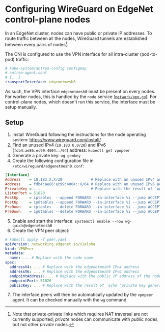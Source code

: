 # Configuring WireGuard on EdgeNet control-plane nodes

In an EdgeNet cluster, nodes can have public or private IP addresses.
To route traffic between all the nodes, WireGuard tunnels are established between every pairs of nodes[^1].

The CNI is configured to use the VPN interface for all intra-cluster (pod-to-pod) traffic:
```yaml
# kube-system/antrea-config configmap
# antrea-agent.conf
# [...]
transportInterface: edgenetmesh0
```

As such, the VPN interface `edgenetmesh0` must be present on every nodes.
For worker nodes, this is handled by the `node` service ([`network/vpn.go`](https://github.com/EdgeNet-project/node/blob/main/pkg/network/vpn.go)).
For control-plane nodes, which doesn't run this service, the interface must be setup manually.

## Setup

1. Install WireGuard following the instructions for the node operating system: https://www.wireguard.com/install/
2. Find an unused IPv4 (`10.183.0.0/20`) and IPv6 (`fdb4:ae86:ec99:4004::/64`) address: `kubectl get vpnpeer`
3. Generate a private key: `wg genkey`
4. Create the following configuration file in `/etc/wireguard/edgenetmesh0.conf`:

```ini
[Interface]
Address    = 10.183.X.X/20             # Replace with an unused IPv4 address
Address    = fdb4:ae86:ec99:4004::X/64 # Replace with an unused IPv6 address
PrivateKey = ...                       # Replace with the result of `wg genkey`
ListenPort = 51820
PostUp     = iptables  --append FORWARD --in-interface %i --jump ACCEPT
PostUp     = ip6tables --append FORWARD --in-interface %i --jump ACCEPT
PreDown    = iptables  --delete FORWARD --in-interface %i --jump ACCEPT
PreDown    = ip6tables --delete FORWARD --in-interface %i --jump ACCEPT
```

5. Enable and start the interface: `systemctl enable --now wg-quick@edgenetmesh0`
6. Create the VPN peer object:

```yaml
# kubectl apply -f peer.yaml
apiVersion: networking.edgenet.io/v1alpha
kind: VPNPeer
metadata:
  name: ... # Replace with the node name
spec:
  addressV4: ... # Replace with the edgenetmesh0 IPv4 address
  addressV6: ... # Replace with the edgenetmesh0 IPv6 address
  endpointAddress: ... # Replace with the public IP address of the node (e.g. use https://ipinfo.io)
  endpointPort: 51820
  publicKey: ... # Replace with the result of `echo "private key generated previously" | wg pubkey`
```

7. The interface peers will then be automatically updated by the `vpnpeer` agent. It can be checked manually with the `wg` command.

[^1]: Note that private-private links which requires NAT traversal are not currently supported; *private* nodes can communicate with *public* nodes, but not other *private* nodes.
